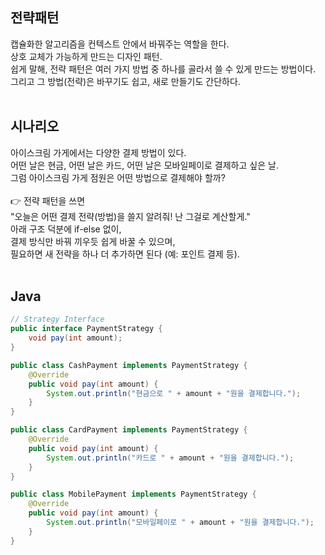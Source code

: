 ## 전략패턴
캡슐화한 알고리즘을 컨텍스트 안에서 바꿔주는 역할을 한다. <br>
상호 교체가 가능하게 만드는 디자인 패턴. <br>
쉽게 말해, 전략 패턴은 여러 가지 방법 중 하나를 골라서 쓸 수 있게 만드는 방법이다.<br>
그리고 그 방법(전략)은 바꾸기도 쉽고, 새로 만들기도 간단하다.<br>
<br>
## 시나리오
아이스크림 가게에서는 다양한 결제 방법이 있다.<br>
어떤 날은 현금, 어떤 날은 카드, 어떤 날은 모바일페이로 결제하고 싶은 날.<br>
그럼 아이스크림 가게 점원은 어떤 방법으로 결제해야 할까?<br>
<br>
👉 전략 패턴을 쓰면<br>
"오늘은 어떤 결제 전략(방법)을 쓸지 알려줘! 난 그걸로 계산할게."<br>
아래 구조 덕분에 if-else 없이, <br>
결제 방식만 바꿔 끼우듯 쉽게 바꿀 수 있으며, <br>
필요하면 새 전략을 하나 더 추가하면 된다 (예: 포인트 결제 등). <br>
<br>
## Java
```Java
// Strategy Interface
public interface PaymentStrategy {
    void pay(int amount);
}

public class CashPayment implements PaymentStrategy {
    @Override
    public void pay(int amount) {
        System.out.println("현금으로 " + amount + "원을 결제합니다.");
    }
}

public class CardPayment implements PaymentStrategy {
    @Override
    public void pay(int amount) {
        System.out.println("카드로 " + amount + "원을 결제합니다.");
    }
}

public class MobilePayment implements PaymentStrategy {
    @Override
    public void pay(int amount) {
        System.out.println("모바일페이로 " + amount + "원을 결제합니다.");
    }
}
```
